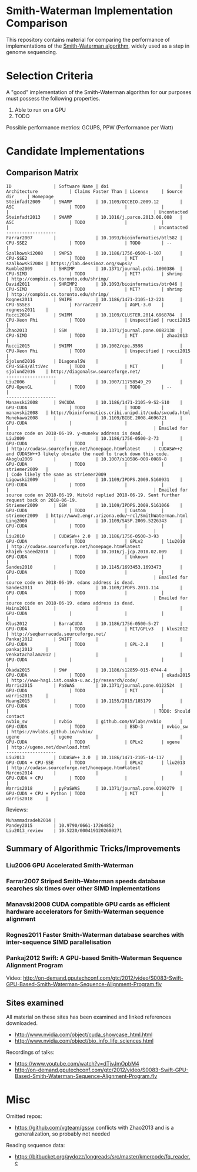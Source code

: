 Smith-Waterman Implementation Comparison
==========================================

This repository contains material for comparing the performance of
implementations of the [Smith-Waterman
algorithm](https://en.wikipedia.org/wiki/Smith%E2%80%93Waterman_algorithm),
widely used as a step in genome sequencing.



Selection Criteria
==========================================

A "good" implementation of the Smith-Waterman algorithm for our purposes must
possess the following properties.

  1. Able to run on a GPU
  2. TODO

Possible performance metrics: GCUPS, PPW (Performance per Watt)


Candidate Implementations
==========================================

Comparison Matrix
-----------------

    ID                | Software Name | doi                           | Architecture            | Claims Faster Than | License     | Source dir     | Homepage
    Steinfadt2009     | SWAMP         | 10.1109/OCCBIO.2009.12        | ASC                     | TODO               |             |                |                                                       | Uncontacted
    Steinfadt2013     | SWAMP         | 10.1016/j.parco.2013.08.008   | ASC                     | TODO               |             |                |                                                       | Uncontacted
    -------------------
    Farrar2007        |               | 10.1093/bioinformatics/btl582 | CPU-SSE2                | TODO               | TODO        | --             |
    Szalkowski2008    | SWPS3         | 10.1186/1756-0500-1-107       | CPU-SSE2                | TODO               | MIT         | szalkowski2008 | https://lab.dessimoz.org/swps3/
    Rumble2009        | SHRIMP        | 10.1371/journal.pcbi.1000386  | CPU-SIMD                | TODO               | MIT?        | shrimp         | http://compbio.cs.toronto.edu/shrimp/
    David2011         | SHRIMP2       | 10.1093/bioinformatics/btr046 | CPU-SIMD                | TODO               | MIT?        | shrimp         | http://compbio.cs.toronto.edu/shrimp/
    Rognes2011        | SWIPE         | 10.1186/1471-2105-12-221      | CPU-SSSE3               | Farrar2007         | AGPL-3.0    | rogness2011    |
    Rucci2014         | SWIMM         | 10.1109/CLUSTER.2014.6968784  | CPU-Xeon Phi            | TODO               | Unspecified | rucci2015      |
    Zhao2013          | SSW           | 10.1371/journal.pone.0082138  | CPU-SIMD                | TODO               | MIT         | zhao2013       |
    Rucci2015         | SWIMM         | 10.1002/cpe.3598              | CPU-Xeon Phi            | TODO               | Unspecified | rucci2015      |
    Sjolund2016       | DiagonalSW    |                               | CPU-SSE4/AltiVec        | TODO               | MIT         | sjolund2016    | http://diagonalsw.sourceforge.net/
    -------------------    
    Liu2006           |               | 10.1007/11758549_29           | GPU-OpenGL              | TODO               | TODO        | --             |
    -------------------     
    Manavski2008      | SWCUDA        | 10.1186/1471-2105-9-S2-S10    | GPU-CUDA                | TODO               | TODO        | manavski2008   | http://bioinformatics.cribi.unipd.it/cuda/swcuda.html
    Munekawa2008      |               | 10.1109/BIBE.2008.4696721     | GPU-CUDA                |                    |             |                |                                                       | Emailed for source code on 2018-06-19. y-munekw address is dead.
    Liu2009           |               | 10.1186/1756-0500-2-73        | GPU-CUDA                | TODO               |             |                | http://cudasw.sourceforge.net/homepage.htm#latest     | CUDASW++2 and CUDASW++3 likely obviate the need to track down this code.
    Akoglu2009        |               | 10.1007/s10586-009-0089-8     | GPU-CUDA                | TODO               |             | striemer2009   |                                                       | Code likely the same as striemer2009
    Ligowski2009      |               | 10.1109/IPDPS.2009.5160931    | GPU-CUDA                | TODO               |             |                |                                                       | Emailed for source code on 2018-06-19. Witold replied 2018-06-19. Sent further request back on 2018-06-19.
    Striemer2009      | GSW           | 10.1109/IPDPS.2009.5161066    | GPU-CUDA                | TODO               | Custom      | striemer2009   | http://www2.engr.arizona.edu/~rcl/SmithWaterman.html
    Ling2009          |               | 10.1109/SASP.2009.5226343     | GPU-CUDA                | TODO               |             |                |                                                       |
    Liu2010           | CUDASW++ 2.0  | 10.1186/1756-0500-3-93        | GPU-CUDA                | TODO               | GPLv2       | liu2010        | http://cudasw.sourceforge.net/homepage.htm#latest
    Khajeh-Saeed2010  |               | 10.1016/j.jcp.2010.02.009     | GPU-CUDA                | TODO               | Unknown     |                |
    Sandes2010        |               | 10.1145/1693453.1693473       | GPU-CUDA                | TODO               |             |                |                                                       | Emailed for source code on 2018-06-19. edans address is dead.
    Sandes2011        |               | 10.1109/IPDPS.2011.114        | GPU-CUDA                | TODO               |             |                |                                                       | Emailed for source code on 2018-06-19. edans address is dead.
    Hains2011         |               |                               | GPU-CUDA                |                    |             |                |
    Klus2012          | BarraCUDA     | 10.1186/1756-0500-5-27        | GPU-CUDA                | TODO               | MIT/GPLv3   | klus2012       | http://seqbarracuda.sourceforge.net/
    Pankaj2012        | SWIFT         |                               | GPU-CUDA                | TODO               | GPL-2.0     | pankaj2012     |
    Venkatachalam2012 |               |                               | GPU-CUDA                |                    |             |                |
    Okada2015         | SW#           | 10.1186/s12859-015-0744-4     | GPU-CUDA                | TODO               |             | okada2015      | http://www-hagi.ist.osaka-u.ac.jp/research/code/
    Warris2015        | PaSWAS        | 10.1371/journal.pone.0122524  | GPU-CUDA                | TODO               | MIT         | warris2015     |
    Huang2015         |               | 10.1155/2015/185179           | GPU-CUDA                | TODO               |             |                |                                                       | TODO: Should contact
    nvbio_sw          | nvbio         | github.com/NVlabs/nvbio       | GPU-CUDA                | TODO               | BSD-3       | nvbio_sw       | https://nvlabs.github.io/nvbio/
    ugene             | ugene         |                               | GPU-CUDA                | TODO               | GPLv2       | ugene          | http://ugene.net/download.html
    -------------------    
    Liu2013           | CUDASW++ 3.0  | 10.1186/1471-2105-14-117      | GPU-CUDA + CPU-SSE      | TODO               | GPLv2       | liu2013        | http://cudasw.sourceforge.net/homepage.htm#latest
    Marcos2014        |               |                               | GPU-CUDA + CPU          | TODO               |             |                |                                                       |
    Warris2018        | pyPaSWAS      | 10.1371/journal.pone.0190279  | GPU-CUDA + CPU + Python | TODO               | MIT         | warris2018     |


Reviews:

    Muhammadzadeh2014 | 
    Pandey2015        | 10.9790/0661-17264852
    Liu2013_review    | 10.5220/0004191202680271

Summary of Algorithmic Tricks/Improvements
------------------------------------------

### Liu2006 **GPU Accelerated Smith-Waterman**

### Farrar2007 **Striped Smith–Waterman speeds database searches six times over other SIMD implementations**

### Manavski2008 **CUDA compatible GPU cards as efficient hardware accelerators for Smith-Waterman sequence alignment**

### Rognes2011 **Faster Smith-Waterman database searches with inter-sequence SIMD parallelisation**

### Pankaj2012 **Swift: A GPU-based Smith-Waterman Sequence Alignment Program**

  Video: http://on-demand.gputechconf.com/gtc/2012/video/S0083-Swift-GPU-Based-Smith-Waterman-Sequence-Alignment-Program.flv



Sites examined
--------------

All material on these sites has been examined and linked references downloaded.

 * http://www.nvidia.com/object/cuda_showcase_html.html
 * http://www.nvidia.com/object/bio_info_life_sciences.html

Recordings of talks:

 * https://www.youtube.com/watch?v=dTjvJmOpbM4
 * http://on-demand.gputechconf.com/gtc/2012/video/S0083-Swift-GPU-Based-Smith-Waterman-Sequence-Alignment-Program.flv



Misc
==========================================

Omitted repos:

 * https://github.com/vgteam/gssw conflicts with Zhao2013 and is a generalization, so probably not needed

Reading sequence data:

 * https://bitbucket.org/aydozz/longreads/src/master/kmercode/fq_reader.c